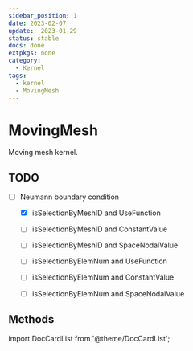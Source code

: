 ```yaml
---
sidebar_position: 1
date: 2023-02-07 
update:  2023-01-29   
status: stable  
docs: done
extpkgs: none 
category:
  - Kernel
tags:
  - kernel
  - MovingMesh
---
```


# MovingMesh

Moving mesh kernel.


## TODO

- [ ] Neumann boundary condition
	- [x] isSelectionByMeshID and UseFunction
	- [ ] isSelectionByMeshID and ConstantValue
	- [ ] isSelectionByMeshID and SpaceNodalValue
	- [ ] isSelectionByElemNum and UseFunction
	- [ ] isSelectionByElemNum and ConstantValue
	- [ ] isSelectionByElemNum and SpaceNodalValue



## Methods

import DocCardList from '@theme/DocCardList';

<DocCardList />
